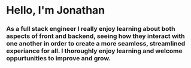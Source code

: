 # Hello, I'm Jonathan

### As a full stack engineer I really enjoy learning about both aspects of front and backend, seeing how they interact with one another in order to create a more seamless, streamlined experiance for all. I thoroughly enjoy learning and welcome oppurtunities to improve and grow. 

